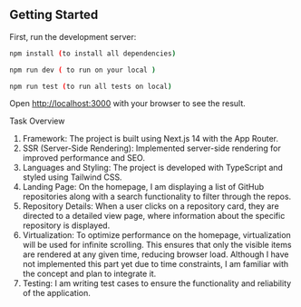 ## Getting Started

First, run the development server:

```bash
npm install (to install all dependencies)

npm run dev ( to run on your local )

npm run test (to run all tests on local)
```

Open [http://localhost:3000](http://localhost:3000) with your browser to see the result.

Task Overview
1. Framework: The project is built using Next.js 14 with the App Router.
2. SSR (Server-Side Rendering): Implemented server-side rendering for improved performance and SEO.
3. Languages and Styling: The project is developed with TypeScript and styled using Tailwind CSS.
4. Landing Page: On the homepage, I am displaying a list of GitHub repositories along with a search functionality to filter through the repos.
5. Repository Details: When a user clicks on a repository card, they are directed to a detailed view page, where information about the specific repository is displayed.
6. Virtualization: To optimize performance on the homepage, virtualization will be used for infinite scrolling. This ensures that only the visible items are rendered at any given time, reducing browser load. Although I have not implemented this part yet due to time constraints, I am familiar with the concept and plan to integrate it.
7. Testing: I am writing test cases to ensure the functionality and reliability of the application.
